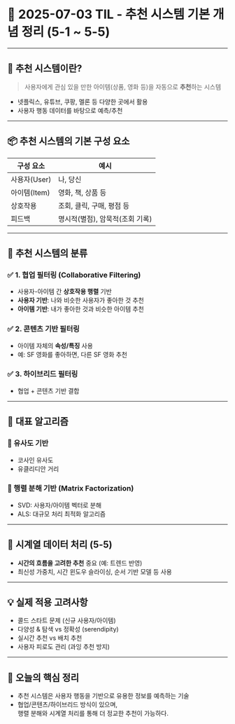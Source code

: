 # 📅 2025-07-03 TIL - 추천 시스템 기본 개념 정리 (5-1 ~ 5-5)

---

## 🎯 추천 시스템이란?

> 사용자에게 관심 있을 만한 아이템(상품, 영화 등)을 자동으로 **추천**하는 시스템

- 넷플릭스, 유튜브, 쿠팡, 멜론 등 다양한 곳에서 활용
- 사용자 행동 데이터를 바탕으로 예측/추천

---

## 📦 추천 시스템의 기본 구성 요소

| 구성 요소 | 예시 |
|-----------|------|
| 사용자(User) | 나, 당신 |
| 아이템(Item) | 영화, 책, 상품 등 |
| 상호작용 | 조회, 클릭, 구매, 평점 등 |
| 피드백 | 명시적(별점), 암묵적(조회 기록) |

---

## 🧭 추천 시스템의 분류

### ✅ 1. 협업 필터링 (Collaborative Filtering)
- 사용자-아이템 간 **상호작용 행렬** 기반
- **사용자 기반**: 나와 비슷한 사용자가 좋아한 것 추천
- **아이템 기반**: 내가 좋아한 것과 비슷한 아이템 추천

### ✅ 2. 콘텐츠 기반 필터링
- 아이템 자체의 **속성/특징** 사용
- 예: SF 영화를 좋아하면, 다른 SF 영화 추천

### ✅ 3. 하이브리드 필터링
- 협업 + 콘텐츠 기반 결합

---

## 🔢 대표 알고리즘

### 📐 유사도 기반
- 코사인 유사도
- 유클리디안 거리

### 🔧 행렬 분해 기반 (Matrix Factorization)
- SVD: 사용자/아이템 벡터로 분해
- ALS: 대규모 처리 최적화 알고리즘

---

## 🧪 시계열 데이터 처리 (5-5)

- **시간의 흐름을 고려한 추천** 중요 (예: 트렌드 반영)
- 최신성 가중치, 시간 윈도우 슬라이싱, 순서 기반 모델 등 사용

---

## 💡 실제 적용 고려사항

- 콜드 스타트 문제 (신규 사용자/아이템)
- 다양성 & 탐색 vs 정확성 (serendipity)
- 실시간 추천 vs 배치 추천
- 사용자 피로도 관리 (과잉 추천 방지)

---

## 🧠 오늘의 핵심 정리

- 추천 시스템은 사용자 행동을 기반으로 유용한 정보를 예측하는 기술
- 협업/콘텐츠/하이브리드 방식이 있으며,  
  행렬 분해와 시계열 처리를 통해 더 정교한 추천이 가능하다.

